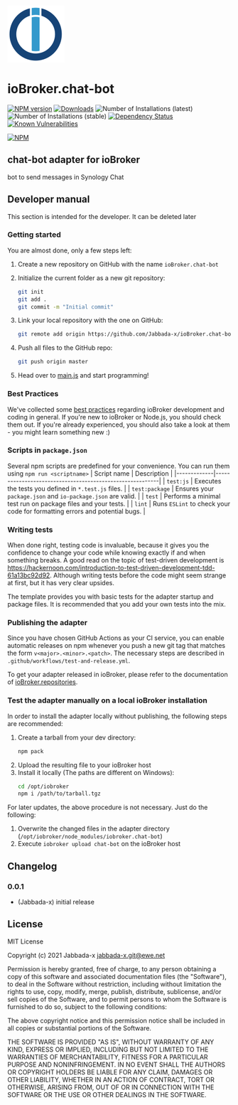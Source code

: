 ![Logo](admin/chat-bot.png)
# ioBroker.chat-bot

[![NPM version](http://img.shields.io/npm/v/iobroker.chat-bot.svg)](https://www.npmjs.com/package/iobroker.chat-bot)
[![Downloads](https://img.shields.io/npm/dm/iobroker.chat-bot.svg)](https://www.npmjs.com/package/iobroker.chat-bot)
![Number of Installations (latest)](http://iobroker.live/badges/chat-bot-installed.svg)
![Number of Installations (stable)](http://iobroker.live/badges/chat-bot-stable.svg)
[![Dependency Status](https://img.shields.io/david/Jabbada-x/iobroker.chat-bot.svg)](https://david-dm.org/Jabbada-x/iobroker.chat-bot)
[![Known Vulnerabilities](https://snyk.io/test/github/Jabbada-x/ioBroker.chat-bot/badge.svg)](https://snyk.io/test/github/Jabbada-x/ioBroker.chat-bot)

[![NPM](https://nodei.co/npm/iobroker.chat-bot.png?downloads=true)](https://nodei.co/npm/iobroker.chat-bot/)

## chat-bot adapter for ioBroker

bot to send messages in Synology Chat

## Developer manual
This section is intended for the developer. It can be deleted later

### Getting started

You are almost done, only a few steps left:
1. Create a new repository on GitHub with the name `ioBroker.chat-bot`
1. Initialize the current folder as a new git repository:  
    ```bash
    git init
    git add .
    git commit -m "Initial commit"
    ```
1. Link your local repository with the one on GitHub:  
    ```bash
    git remote add origin https://github.com/Jabbada-x/ioBroker.chat-bot
    ```

1. Push all files to the GitHub repo:  
    ```bash
    git push origin master
    ```
1. Head over to [main.js](main.js) and start programming!

### Best Practices
We've collected some [best practices](https://github.com/ioBroker/ioBroker.repositories#development-and-coding-best-practices) regarding ioBroker development and coding in general. If you're new to ioBroker or Node.js, you should
check them out. If you're already experienced, you should also take a look at them - you might learn something new :)

### Scripts in `package.json`
Several npm scripts are predefined for your convenience. You can run them using `npm run <scriptname>`
| Script name | Description                                              |
|-------------|----------------------------------------------------------|
| `test:js`   | Executes the tests you defined in `*.test.js` files.     |
| `test:package`    | Ensures your `package.json` and `io-package.json` are valid. |
| `test` | Performs a minimal test run on package files and your tests. |
| `lint` | Runs `ESLint` to check your code for formatting errors and potential bugs. |

### Writing tests
When done right, testing code is invaluable, because it gives you the 
confidence to change your code while knowing exactly if and when 
something breaks. A good read on the topic of test-driven development 
is https://hackernoon.com/introduction-to-test-driven-development-tdd-61a13bc92d92. 
Although writing tests before the code might seem strange at first, but it has very 
clear upsides.

The template provides you with basic tests for the adapter startup and package files.
It is recommended that you add your own tests into the mix.

### Publishing the adapter
Since you have chosen GitHub Actions as your CI service, you can 
enable automatic releases on npm whenever you push a new git tag that matches the form 
`v<major>.<minor>.<patch>`. The necessary steps are described in `.github/workflows/test-and-release.yml`.

To get your adapter released in ioBroker, please refer to the documentation 
of [ioBroker.repositories](https://github.com/ioBroker/ioBroker.repositories#requirements-for-adapter-to-get-added-to-the-latest-repository).

### Test the adapter manually on a local ioBroker installation
In order to install the adapter locally without publishing, the following steps are recommended:
1. Create a tarball from your dev directory:  
    ```bash
    npm pack
    ```
1. Upload the resulting file to your ioBroker host
1. Install it locally (The paths are different on Windows):
    ```bash
    cd /opt/iobroker
    npm i /path/to/tarball.tgz
    ```

For later updates, the above procedure is not necessary. Just do the following:
1. Overwrite the changed files in the adapter directory (`/opt/iobroker/node_modules/iobroker.chat-bot`)
1. Execute `iobroker upload chat-bot` on the ioBroker host

## Changelog

### 0.0.1
* (Jabbada-x) initial release

## License
MIT License

Copyright (c) 2021 Jabbada-x <jabbada-x.git@ewe.net>

Permission is hereby granted, free of charge, to any person obtaining a copy
of this software and associated documentation files (the "Software"), to deal
in the Software without restriction, including without limitation the rights
to use, copy, modify, merge, publish, distribute, sublicense, and/or sell
copies of the Software, and to permit persons to whom the Software is
furnished to do so, subject to the following conditions:

The above copyright notice and this permission notice shall be included in all
copies or substantial portions of the Software.

THE SOFTWARE IS PROVIDED "AS IS", WITHOUT WARRANTY OF ANY KIND, EXPRESS OR
IMPLIED, INCLUDING BUT NOT LIMITED TO THE WARRANTIES OF MERCHANTABILITY,
FITNESS FOR A PARTICULAR PURPOSE AND NONINFRINGEMENT. IN NO EVENT SHALL THE
AUTHORS OR COPYRIGHT HOLDERS BE LIABLE FOR ANY CLAIM, DAMAGES OR OTHER
LIABILITY, WHETHER IN AN ACTION OF CONTRACT, TORT OR OTHERWISE, ARISING FROM,
OUT OF OR IN CONNECTION WITH THE SOFTWARE OR THE USE OR OTHER DEALINGS IN THE
SOFTWARE.